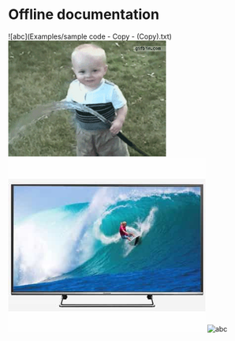 
# Offline documentation
![abc](Examples/sample code - Copy - (Copy).txt)
![abc](DevImages/anigif_enhanced-buzz-15231-1385051185-25.gif)
![abc](DevImages/Webp.net-resizeimage-4-2(1).jpg)
![abc](DevImages/funny-gifs-Stop-the-clown-mom-it-driving-me-crazyyy)
